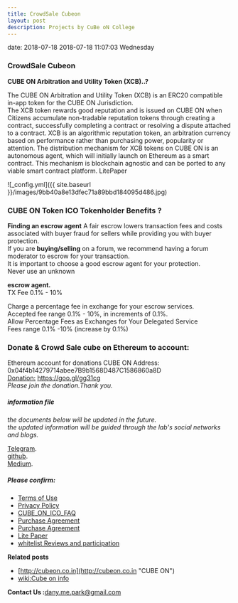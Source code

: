 ```yaml
---
title: CrowdSale Cubeon 
layout: post
description: Projects by CuBe oN College
---
```


date: 2018-07-18 2018-07-18 11:07:03 Wednesday
### CrowdSale Cubeon
<!-- ## chat [![Gitter](https://badges.gitter.im/Join%20Chat.svg)](https://gitter.im/wooriapt?utm_source=share-link&utm_medium=link&utm_campaign=share-link)-->  

**CUBE ON Arbitration and Utility Token (XCB)..?**  

The CUBE ON Arbitration and Utility Token (XCB) is an ERC20 compatible in-app token for the CUBE ON Jurisdiction.  
The XCB token rewards good reputation and is issued on CUBE ON when Citizens accumulate non-tradable reputation tokens through 
creating a contract, successfully completing a contract or resolving a dispute attached to a contract. 
XCB is an algorithmic reputation token, an arbitration currency based on performance rather than purchasing power, popularity or attention. 
The distribution mechanism for XCB tokens on CUBE ON is an autonomous agent, which will initially launch on Ethereum as a smart contract. 
This mechanism is blockchain agnostic and can be ported to any viable smart contract platform. LitePaper     

![_config.yml]({{ site.baseurl }}/images/9bb40a8e13dfec71a89bbd184095d486.jpg)  

### CUBE ON Token ICO Tokenholder Benefits ?
**Finding an escrow agent**
A fair escrow lowers transaction fees and costs associated with buyer fraud for sellers while providing you with buyer protection.   
If you are **buying/selling** on a forum, we recommend having a forum moderator to escrow for your transaction.   
It is important  to choose a good escrow agent for your protection.   
Never use an unknown  

**escrow agent.**  
TX Fee 0.1% - 10%

Charge a percentage fee in exchange for your escrow services.  
Accepted fee range 0.1% - 10%, in increments of 0.1%.   
Allow Percentage Fees as Exchanges for Your Delegated Service  
Fees range 0.1% -10% (increase by 0.1%)  

### Donate & Crowd Sale cube on Ethereum to account:  

Ethereum account for donations CUBE ON Address:  
0x04f4b14279714abee7B9b1568D487C1586860a8D  
[Donation:](https://goo.gl/gg31cg "Donation") https://goo.gl/gg31cg  
*Please join the donation.Thank you.*  

##### information file  
*the documents below will be updated in the future.  
the updated information will be guided through the lab's social networks and blogs.*  
   
[Telegram](https://t.me/cubeon).  
[github](https://wooriapt.github.io/).  
[Medium](https://medium.com/@cube_ON).  


##### Please confirm:
- [Terms of Use ](https://wooriapt.github.io/wooriapt.github.io/Terms_of_Use_of_Website/)
- [Privacy Policy](https://wooriapt.github.io/wooriapt.github.io/Privacy_Policy/)
- [CUBE_ON_ICO_FAQ](https://wooriapt.github.io/wooriapt.github.io/CUBE_ON_ICO_FAQ/)
- [Purchase Agreement](https://wooriapt.github.io/wooriapt.github.io/Purchase_Agreement/)
- [Purchase Agreement](https://wooriapt.github.io/wooriapt.github.io/Purchase_Agreement_1/)
- [Lite Paper](https://github.com/wooriapt/wooriapt.github.io/blob/master/uploads/Cube%20on%20LitePaper(eng).pdf)
- [whitelist Reviews and participation](https://wooriapt.github.io/wooriapt.github.io/Whitelist-is-open-In-preparation/)


**Related posts**
- [http://cubeon.co.in](http://cubeon.co.in "CUBE ON")  
- [wiki:Cube on info](https://github.com/wooriapt/wooriapt.github.io/wiki)


**Contact Us :**<dany.me.park@gmail.com>





